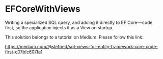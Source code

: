 # EFCoreWithViews
Writing a specialized SQL query, and adding it directly to EF Core — code first, so the application injects it as a View on startup.

This solution belongs to a tutorial on Medium. Please follow this link:

https://medium.com/@stefried/sql-views-for-entity-framework-core-code-first-c07bfe607fa1
